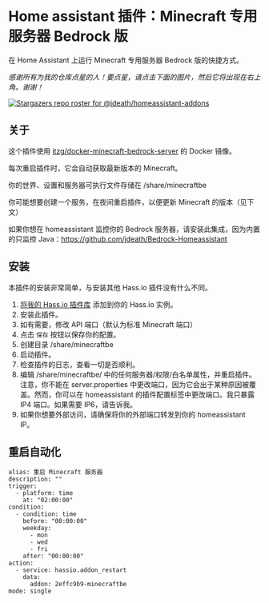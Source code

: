 # Home assistant 插件：Minecraft 专用服务器 Bedrock 版
在 Home Assistant 上运行 Minecraft 专用服务器 Bedrock 版的快捷方式。

_感谢所有为我的仓库点星的人！要点星，请点击下面的图片，然后它将出现在右上角。谢谢！_

[![Stargazers repo roster for @jdeath/homeassistant-addons](https://reporoster.com/stars/jdeath/homeassistant-addons)](https://github.com/jdeath/homeassistant-addons/stargazers)

## 关于

这个插件使用 [itzg/docker-minecraft-bedrock-server](https://github.com/itzg/docker-minecraft-bedrock-server/) 的 Docker 镜像。

每次重启插件时，它会自动获取最新版本的 Minecraft。

你的世界、设置和服务器可执行文件存储在 /share/minecraftbe

你可能想要创建一个服务，在夜间重启插件，以便更新 Minecraft 的版本（见下文）

如果你想在 homeassistant 监控你的 Bedrock 服务器，请安装此集成，因为内置的只监控 Java：https://github.com/jdeath/Bedrock-Homeassistant

## 安装

本插件的安装非常简单，与安装其他 Hass.io 插件没有什么不同。

1. [将我的 Hass.io 插件库][repository] 添加到你的 Hass.io 实例。
2. 安装此插件。
3. 如有需要，修改 API 端口（默认为标准 Minecraft 端口）
4. 点击 `保存` 按钮以保存你的配置。
5. 创建目录 /share/minecraftbe
6. 启动插件。
7. 检查插件的日志，查看一切是否顺利。
8. 编辑 /share/minecraftbe/ 中的任何服务器/权限/白名单属性，并重启插件。注意，你不能在 server.properties 中更改端口，因为它会出于某种原因被覆盖。然而，你可以在 homeassistant 的插件配置标签中更改端口。我只暴露 IP4 端口。如果需要 IP6，请告诉我。
9. 如果你想要外部访问，请确保将你的外部端口转发到你的 homeassistant IP。

## 重启自动化

```
alias: 重启 Minecraft 服务器
description: ""
trigger:
  - platform: time
    at: "02:00:00"
condition:
  - condition: time
    before: "00:00:00"
    weekday:
      - mon
      - wed
      - fri
    after: "00:00:00"
action:
  - service: hassio.addon_restart
    data:
      addon: 2effc9b9-minecraftbe
mode: single
```
[repository]: https://github.com/jdeath/homeassistant-addons